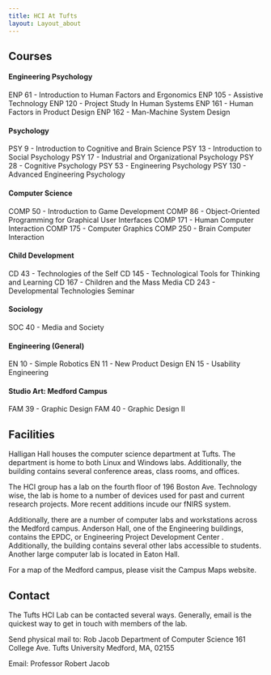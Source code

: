 ```yaml
---
title: HCI At Tufts
layout: Layout_about
---
```


## Courses

#### Engineering Psychology
ENP 61 - Introduction to Human Factors and Ergonomics
ENP 105 - Assistive Technology
ENP 120 - Project Study In Human Systems
ENP 161 - Human Factors in Product Design
ENP 162 - Man-Machine System Design

#### Psychology
PSY 9 - Introduction to Cognitive and Brain Science
PSY 13 - Introduction to Social Psychology
PSY 17 - Industrial and Organizational Psychology
PSY 28 - Cognitive Psychology
PSY 53 - Engineering Psychology
PSY 130 - Advanced Engineering Psychology

#### Computer Science
COMP 50 - Introduction to Game Development
COMP 86 - Object-Oriented Programming for Graphical User Interfaces
COMP 171 - Human Computer Interaction
COMP 175 - Computer Graphics
COMP 250 - Brain Computer Interaction

#### Child Development
CD 43 - Technologies of the Self
CD 145 - Technological Tools for Thinking and Learning
CD 167 - Children and the Mass Media
CD 243 - Developmental Technologies Seminar

#### Sociology
SOC 40 - Media and Society

#### Engineering (General)
EN 10 - Simple Robotics
EN 11 - New Product Design
EN 15 - Usability Engineering

#### Studio Art: Medford Campus
FAM 39 - Graphic Design
FAM 40 - Graphic Design II

## Facilities
Halligan Hall houses the computer science department at Tufts. The department is home to both Linux and Windows labs. Additionally, the building contains several conference areas, class rooms, and offices. 

The HCI group has a lab on the fourth floor of 196 Boston Ave. Technology wise, the lab is home to a number of devices used for past and current research projects. More recent additions incude our fNIRS system. 

Additionally, there are a number of computer labs and workstations across the Medford campus. Anderson Hall, one of the Engineering buildings, contains the EPDC, or Engineering Project Development Center . Additionally, the building contains several other labs accessible to students. Another large computer lab is located in Eaton Hall. 

For a map of the Medford campus, please visit the Campus Maps website.

## Contact
The Tufts HCI Lab can be contacted several ways. Generally, email is the quickest way to get in touch with members of the lab. 

Send physical mail to: 
Rob Jacob 
Department of Computer Science 
161 College Ave. 
Tufts University 
Medford, MA, 02155 

Email: 
Professor Robert Jacob 